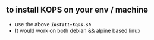 ## to install KOPS on your env / machine 
- use the above **_`install-kops.sh`_** 
- It would work on both debian && alpine based linux 
